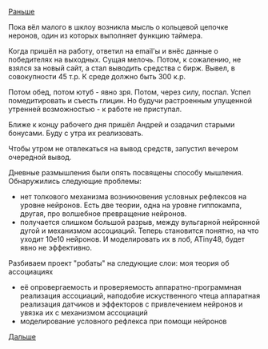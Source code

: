 [Раньше](2017.12.17.md)

Пока вёл малого в шклоу возникла мысль о кольцевой цепочке неронов, один из которых выполняет функцию таймера.

Когда пришёл на работу, ответил на email'ы и внёс данные о победителях на выходных. Сущая мелочь. Потом, к сожалению, не взялся за новый сайт, а стал выводить средства с бирж. Вывел, в совокупности 45 т.р. К среде должно быть 300 к.р.

Потом обед, потом ютуб - явно зря. Потом, через силу, поспал.
Успел помедитировать и съесть глицин. Но будучи растроенным упущенной утренней возможностью - к работе не приступал.

Ближе к концу рабочего дня пришёл Андрей и озадачил старыми бонусами. Буду с утра их реализовать.

Чтобы утром не отвлекаться на вывод средств, запустил вечером очередной вывод.

Дневные размышления были опять посвящены способу мышления.
Обнаружились следующие проблемы:
- нет толкового механизма возникновения условных рефлексов на уровне нейронов. Есть две теории, одна на уровне гиппокампа, другая, про волшебное превращение нейронов.
- получается слишком большой разрыв, между вульгарной нейронной дугой и механизмом ассоциаций. Теперь становится понятно, на что уходит 10e10 нейронов. И моделировать их в лоб, ATiny48, будет явно не эффективно.

Разбиваем проект "робаты" на следующие слои:
моя теория об ассоциациях
  - её опровергаемость и проверяемость
аппаратно-программная реализация ассоциаций, наподобие искуственного чтеца
аппаратная реализация датчиков и эффекторов с привлечением нейронов и увязка их с механизмом ассоциаций
  - моделирование условного рефлекса при помощи нейронов

[Дальше](2017.12.19.md)